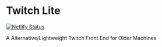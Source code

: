 # Twitch Lite

[![Netlify Status](https://api.netlify.com/api/v1/badges/5a2c9418-1292-4eff-8fbd-884fd4ac7920/deploy-status)](https://app.netlify.com/sites/twitch-lite/deploys)

A Alternative/Lightweight Twitch Front End for Older Machines
